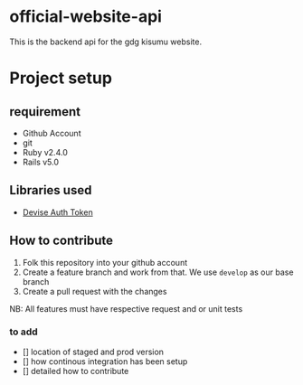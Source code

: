 # official-website-api
This is the backend api for the gdg kisumu website.

# Project setup
## requirement
* Github Account
* git
* Ruby v2.4.0
* Rails v5.0

## Libraries used
- [Devise Auth Token](https://github.com/lynndylanhurley/devise_token_auth)

## How to contribute
1. Folk this repository into your github account
2. Create a feature branch and work from that. We use `develop` as our base
branch
3. Create a pull request with the changes

NB: All features must have respective request and or unit tests

### to add
- [] location of staged and prod version
- [] how continous integration has been setup
- [] detailed how to contribute

